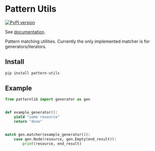# Pattern Utils
[![PyPI version](https://badge.fury.io/py/pattern-utils.svg)](https://badge.fury.io/py/pattern-utils)

See [documentation](https://jamie-chang.github.io/pattern-utils/).

Pattern matching utilities. Currently the only implemented matcher is for generators/iterators.

## Install
```bash
pip install pattern-utils
```

## Example
```python
from patternlib import generator as gen


def example_generator():
    yield "some resource"
    return "done"


match gen.matcher(example_generator()):
    case gen.Node(resource, gen.Empty(end_result)):
        print(resource, end_result)
```
